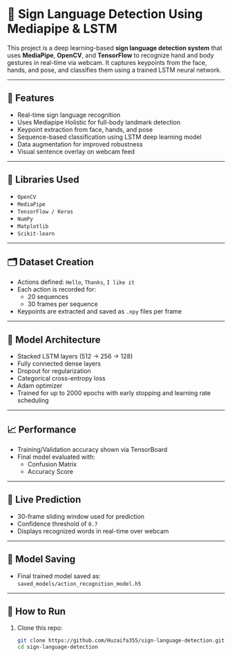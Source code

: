 # 🤟 Sign Language Detection Using Mediapipe & LSTM

This project is a deep learning-based **sign language detection system** that uses **MediaPipe**, **OpenCV**, and **TensorFlow** to recognize hand and body gestures in real-time via webcam. It captures keypoints from the face, hands, and pose, and classifies them using a trained LSTM neural network.

---

## 📌 Features

- Real-time sign language recognition
- Uses Mediapipe Holistic for full-body landmark detection
- Keypoint extraction from face, hands, and pose
- Sequence-based classification using LSTM deep learning model
- Data augmentation for improved robustness
- Visual sentence overlay on webcam feed

---

## 🧰 Libraries Used

- `OpenCV`
- `MediaPipe`
- `TensorFlow / Keras`
- `NumPy`
- `Matplotlib`
- `Scikit-learn`

---

## 🗂️ Dataset Creation

- Actions defined: `Hello`, `Thanks`, `I like it`
- Each action is recorded for:
  - 20 sequences
  - 30 frames per sequence
- Keypoints are extracted and saved as `.npy` files per frame

---

## 🧠 Model Architecture

- Stacked LSTM layers (512 → 256 → 128)
- Fully connected dense layers
- Dropout for regularization
- Categorical cross-entropy loss
- Adam optimizer
- Trained for up to 2000 epochs with early stopping and learning rate scheduling

---

## 📈 Performance

- Training/Validation accuracy shown via TensorBoard
- Final model evaluated with:
  - Confusion Matrix
  - Accuracy Score

---

## 🎥 Live Prediction

- 30-frame sliding window used for prediction
- Confidence threshold of `0.7`
- Displays recognized words in real-time over webcam

---

## 💾 Model Saving

- Final trained model saved as:  
  `saved_models/action_recognition_model.h5`

---

## 🚀 How to Run

1. Clone this repo:
   ```bash
   git clone https://github.com/Huzaifa355/sign-language-detection.git
   cd sign-language-detection
